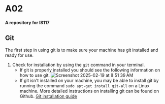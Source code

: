 # A02
#### A repository for IS117

## Git

The first step in using git is to make sure your machine has git installed and ready for use.
1. Check for installation by using the ```git``` command in your terminal.
   * If git is properly installed you should see the following information on how to use git.
   ![Screenshot 2025-02-19 at 8 51 39 AM](https://github.com/user-attachments/assets/d8da964b-46d4-47d8-9a20-3189b246f73c)
   * If git isn't installed on your machine, you may be able to install git by running the command ```sudo apt-get install git-all``` on a Linux machine. More detailed instructions on installing git can be found on Github. [Git installation guide](https://github.com/git-guides/install-git)

